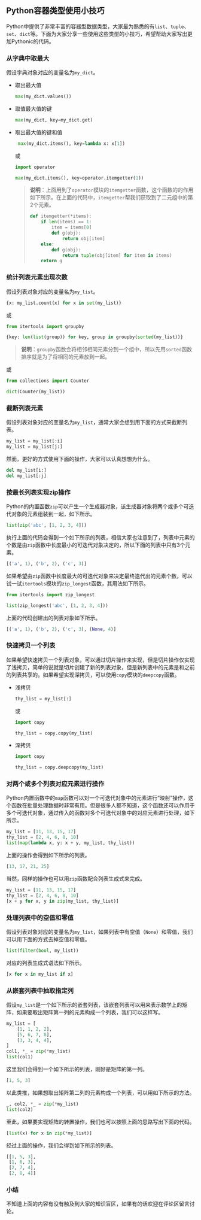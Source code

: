 ## Python容器类型使用小技巧

Python中提供了非常丰富的容器型数据类型，大家最为熟悉的有`list`、`tuple`、`set`、`dict`等。下面为大家分享一些使用这些类型的小技巧，希望帮助大家写出更加Pythonic的代码。

### 从字典中取最大

假设字典对象对应的变量名为`my_dict`。

- 取出最大值

    ```Python
    max(my_dict.values())
    ```

- 取值最大值的键

    ```Python
    max(my_dict, key=my_dict.get)
    ```

- 取出最大值的键和值

    ```python
     max(my_dict.items(), key=lambda x: x[1])
    ```

    或

    ```Python
    import operator
    
    max(my_dict.items(), key=operator.itemgetter(1))
    ```
    
    > **说明**：上面用到了`operator`模块的`itemgetter`函数，这个函数的的作用如下所示。在上面的代码中，`itemgetter`帮我们获取到了二元组中的第2个元素。
    >
    > ```Python
    > def itemgetter(*items):
    >     if len(items) == 1:
    >         item = items[0]
    >         def g(obj):
    >             return obj[item]
    >     else:
    >         def g(obj):
    >             return tuple(obj[item] for item in items)
    >     return g
    > ```

### 统计列表元素出现次数

假设列表对象对应的变量名为`my_list`。

```Python
{x: my_list.count(x) for x in set(my_list)}
```

或

```Python
from itertools import groupby

{key: len(list(group)) for key, group in groupby(sorted(my_list))}
```

> **说明**：`groupby`函数会将相邻相同元素分到一个组中，所以先用`sorted`函数排序就是为了将相同的元素放到一起。

或

```Python
from collections import Counter

dict(Counter(my_list))
```

### 截断列表元素

假设列表对象对应的变量名为`my_list`，通常大家会想到用下面的方式来截断列表。
```Python
my_list = my_list[:i]
my_list = my_list[j:]
```

然而，更好的方式使用下面的操作，大家可以认真想想为什么。

```Python
del my_list[i:]
del my_list[:j]
```

### 按最长列表实现zip操作

Python的内置函数`zip`可以产生一个生成器对象，该生成器对象将两个或多个可迭代对象的元素组装到一起，如下所示。

```Python
list(zip('abc', [1, 2, 3, 4]))
```

执行上面的代码会得到一个如下所示的列表，相信大家也注意到了，列表中元素的个数是由`zip`函数中长度最小的可迭代对象决定的，所以下面的列表中只有3个元素。

```Python
[('a', 1), ('b', 2), ('c', 3)]
```

如果希望由`zip`函数中长度最大的可迭代对象来决定最终迭代出的元素个数，可以试一试`itertools`模块的`zip_longest`函数，其用法如下所示。

```Python
from itertools import zip_longest

list(zip_longest('abc', [1, 2, 3, 4]))
```

上面的代码创建出的列表对象如下所示。

```Python
[('a', 1), ('b', 2), ('c', 3), (None, 4)]
```

### 快速拷贝一个列表

如果希望快速拷贝一个列表对象，可以通过切片操作来实现，但是切片操作仅实现了浅拷贝，简单的说就是切片创建了新的列表对象，但是新列表中的元素是和之前的列表共享的。如果希望实现深拷贝，可以使用`copy`模块的`deepcopy`函数。

- 浅拷贝

    ```Python
    thy_list = my_list[:]
    ```

    或

    ```Python
    import copy
    
    thy_list = copy.copy(my_list)
    ```

- 深拷贝

    ```Python
    import copy
    
    thy_list = copy.deepcopy(my_list)
    ```

### 对两个或多个列表对应元素进行操作

Python内置函数中的`map`函数可以对一个可迭代对象中的元素进行“映射”操作，这个函数在批量处理数据时非常有用。但是很多人都不知道，这个函数还可以作用于多个可迭代对象，通过传入的函数对多个可迭代对象中的对应元素进行处理，如下所示。

```Python
my_list = [11, 13, 15, 17]
thy_list = [2, 4, 6, 8, 10]
list(map(lambda x, y: x + y, my_list, thy_list))
```

上面的操作会得到如下所示的列表。

```Python
[13, 17, 21, 25]
```

当然，同样的操作也可以用`zip`函数配合列表生成式来完成。

```Python
my_list = [11, 13, 15, 17]
thy_list = [2, 4, 6, 8, 10]
[x + y for x, y in zip(my_list, thy_list)]
```

### 处理列表中的空值和零值

假设列表对象对应的变量名为`my_list`，如果列表中有空值（`None`）和零值，我们可以用下面的方式去掉空值和零值。

```Python
list(filter(bool, my_list))
```

对应的列表生成式语法如下所示。

```Python
[x for x in my_list if x]
```

### 从嵌套列表中抽取指定列

假设`my_list`是一个如下所示的嵌套列表，该嵌套列表可以用来表示数学上的矩阵，如果要取出矩阵第一列的元素构成一个列表，我们可以这样写。

```Python
my_list = [
    [1, 1, 2, 2],
    [5, 6, 7, 8],
    [3, 3, 4, 4],
]
col1, *_ = zip(*my_list)
list(col1)
```

这里我们会得到一个如下所示的列表，刚好是矩阵的第一列。

```Python
[1, 5, 3]
```

以此类推，如果想取出矩阵第二列的元素构成一个列表，可以用如下所示的方法。

```Python
_, col2, *_ = zip(*my_list)
list(col2)
```

至此，如果要实现矩阵的转置操作，我们也可以按照上面的思路写出下面的代码。

```Python
[list(x) for x in zip(*my_list)]
```

经过上面的操作，我们会得到如下所示的列表。

```Python
[[1, 5, 3], 
 [1, 6, 3], 
 [2, 7, 4], 
 [2, 8, 4]]
```

### 小结

不知道上面的内容有没有触及到大家的知识盲区，如果有的话欢迎在评论区留言讨论。

  